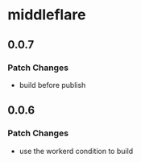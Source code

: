 # middleflare

## 0.0.7

### Patch Changes

-   build before publish

## 0.0.6

### Patch Changes

-   use the workerd condition to build
